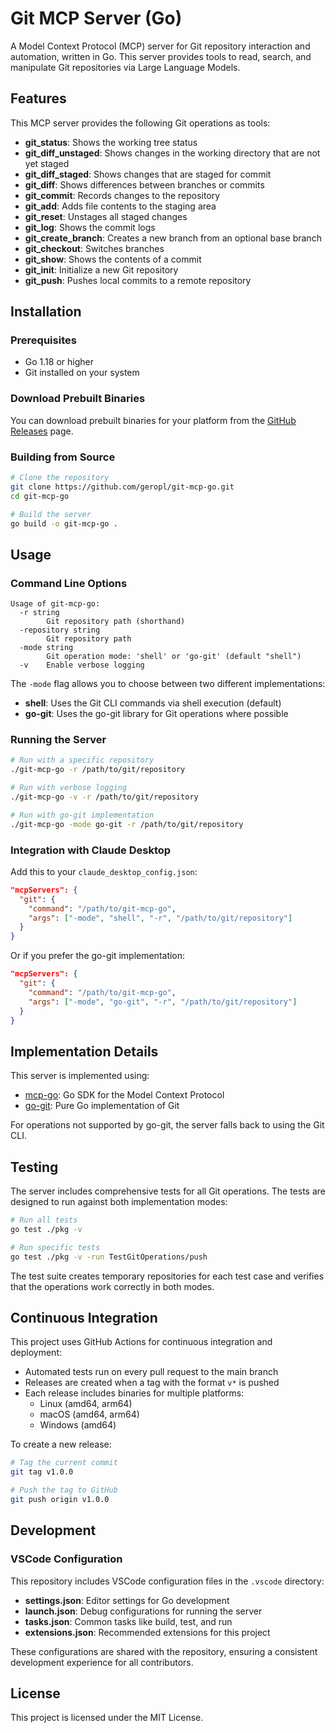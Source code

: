 # Git MCP Server (Go)

A Model Context Protocol (MCP) server for Git repository interaction and automation, written in Go. This server provides tools to read, search, and manipulate Git repositories via Large Language Models.

## Features

This MCP server provides the following Git operations as tools:

- **git_status**: Shows the working tree status
- **git_diff_unstaged**: Shows changes in the working directory that are not yet staged
- **git_diff_staged**: Shows changes that are staged for commit
- **git_diff**: Shows differences between branches or commits
- **git_commit**: Records changes to the repository
- **git_add**: Adds file contents to the staging area
- **git_reset**: Unstages all staged changes
- **git_log**: Shows the commit logs
- **git_create_branch**: Creates a new branch from an optional base branch
- **git_checkout**: Switches branches
- **git_show**: Shows the contents of a commit
- **git_init**: Initialize a new Git repository
- **git_push**: Pushes local commits to a remote repository

## Installation

### Prerequisites

- Go 1.18 or higher
- Git installed on your system

### Download Prebuilt Binaries

You can download prebuilt binaries for your platform from the [GitHub Releases](https://github.com/geropl/git-mcp-go/releases) page.

### Building from Source

```bash
# Clone the repository
git clone https://github.com/geropl/git-mcp-go.git
cd git-mcp-go

# Build the server
go build -o git-mcp-go .
```

## Usage

### Command Line Options

```
Usage of git-mcp-go:
  -r string
        Git repository path (shorthand)
  -repository string
        Git repository path
  -mode string
        Git operation mode: 'shell' or 'go-git' (default "shell")
  -v    Enable verbose logging
```

The `-mode` flag allows you to choose between two different implementations:

- **shell**: Uses the Git CLI commands via shell execution (default)
- **go-git**: Uses the go-git library for Git operations where possible

### Running the Server

```bash
# Run with a specific repository
./git-mcp-go -r /path/to/git/repository

# Run with verbose logging
./git-mcp-go -v -r /path/to/git/repository

# Run with go-git implementation
./git-mcp-go -mode go-git -r /path/to/git/repository
```

### Integration with Claude Desktop

Add this to your `claude_desktop_config.json`:

```json
"mcpServers": {
  "git": {
    "command": "/path/to/git-mcp-go",
    "args": ["-mode", "shell", "-r", "/path/to/git/repository"]
  }
}
```

Or if you prefer the go-git implementation:

```json
"mcpServers": {
  "git": {
    "command": "/path/to/git-mcp-go",
    "args": ["-mode", "go-git", "-r", "/path/to/git/repository"]
  }
}
```

## Implementation Details

This server is implemented using:

- [mcp-go](https://github.com/mark3labs/mcp-go): Go SDK for the Model Context Protocol
- [go-git](https://github.com/go-git/go-git): Pure Go implementation of Git

For operations not supported by go-git, the server falls back to using the Git CLI.

## Testing

The server includes comprehensive tests for all Git operations. The tests are designed to run against both implementation modes:

```bash
# Run all tests
go test ./pkg -v

# Run specific tests
go test ./pkg -v -run TestGitOperations/push
```

The test suite creates temporary repositories for each test case and verifies that the operations work correctly in both modes.

## Continuous Integration

This project uses GitHub Actions for continuous integration and deployment:

- Automated tests run on every pull request to the main branch
- Releases are created when a tag with the format `v*` is pushed
- Each release includes binaries for multiple platforms:
  - Linux (amd64, arm64)
  - macOS (amd64, arm64)
  - Windows (amd64)

To create a new release:
```bash
# Tag the current commit
git tag v1.0.0

# Push the tag to GitHub
git push origin v1.0.0
```

## Development

### VSCode Configuration

This repository includes VSCode configuration files in the `.vscode` directory:

- **settings.json**: Editor settings for Go development
- **launch.json**: Debug configurations for running the server
- **tasks.json**: Common tasks like build, test, and run
- **extensions.json**: Recommended extensions for this project

These configurations are shared with the repository, ensuring a consistent development experience for all contributors.

## License

This project is licensed under the MIT License.
